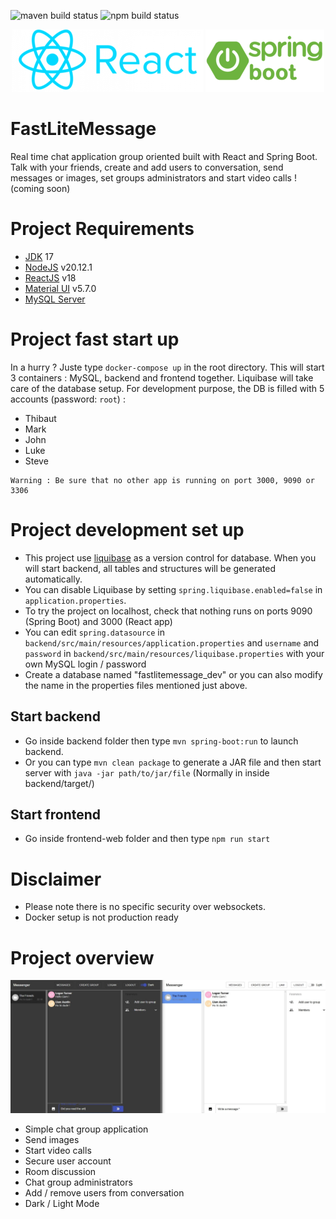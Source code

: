 ![maven build status](https://github.com/Thibaut-Mouton/react-spring-messenger-project/workflows/build-back/badge.svg?branch=master)
![npm build status](https://github.com/Thibaut-Mouton/react-spring-messenger-project/workflows/build-front/badge.svg?branch=master)

<p align="center">
   <img src="/assets/react.png" alt="React logo"/>
   <img src="/assets/springboot.png" alt="Spring boot logo"/>
</p>

# FastLiteMessage

Real time chat application group oriented built with React and Spring Boot. Talk with your friends, create and add users to conversation, send messages or images, set groups administrators and start video calls ! (coming soon)

# Project Requirements

* [JDK](https://www.oracle.com/java/technologies/javase/jdk17-archive-downloads.html)  17
* [NodeJS](https://nodejs.org/en/download/) v20.12.1
* [ReactJS](https://reactjs.org/) v18
* [Material UI](https://mui.com/) v5.7.0
* [MySQL Server](https://www.mysql.com/)

# Project fast start up
In a hurry ? Juste type ```docker-compose up``` in the root directory.
This will start 3 containers : MySQL, backend and frontend together.  Liquibase will take care of the database setup. For development purpose, the DB is filled with 5 accounts (password: ```root```) :
* Thibaut
* Mark
* John
* Luke
* Steve
```
Warning : Be sure that no other app is running on port 3000, 9090 or 3306
```

# Project development set up

* This project use [liquibase](https://www.liquibase.org/) as a version control for database. When you will start backend, all tables and structures will be generated automatically.
* You can disable Liquibase by setting ```spring.liquibase.enabled=false``` in ```application.properties```.
* To try the project on localhost, check that nothing runs on ports 9090 (Spring Boot) and 3000 (React app)
* You can edit ````spring.datasource```` in ```backend/src/main/resources/application.properties```  and ```username``` and ```password``` in ```backend/src/main/resources/liquibase.properties``` with your own MySQL login / password 
* Create a database named "fastlitemessage_dev" or you can also modify the name in the properties files mentioned just above.

## Start backend
* Go inside backend folder then type  ```mvn spring-boot:run``` to launch backend.
* Or you can type ```mvn clean package``` to generate a JAR file and then start server with ```java -jar path/to/jar/file``` (Normally in inside backend/target/) 
## Start frontend
* Go inside frontend-web folder and then type ```npm run start```

# Disclaimer
* Please note there is no specific security over websockets.
* Docker setup is not production ready

# Project overview

![Project overview](assets/messenger.jpg?raw=true "Project overview")

* Simple chat group application
* Send images
* Start video calls
* Secure user account
* Room discussion
* Chat group administrators
* Add / remove users from conversation 
* Dark / Light Mode
